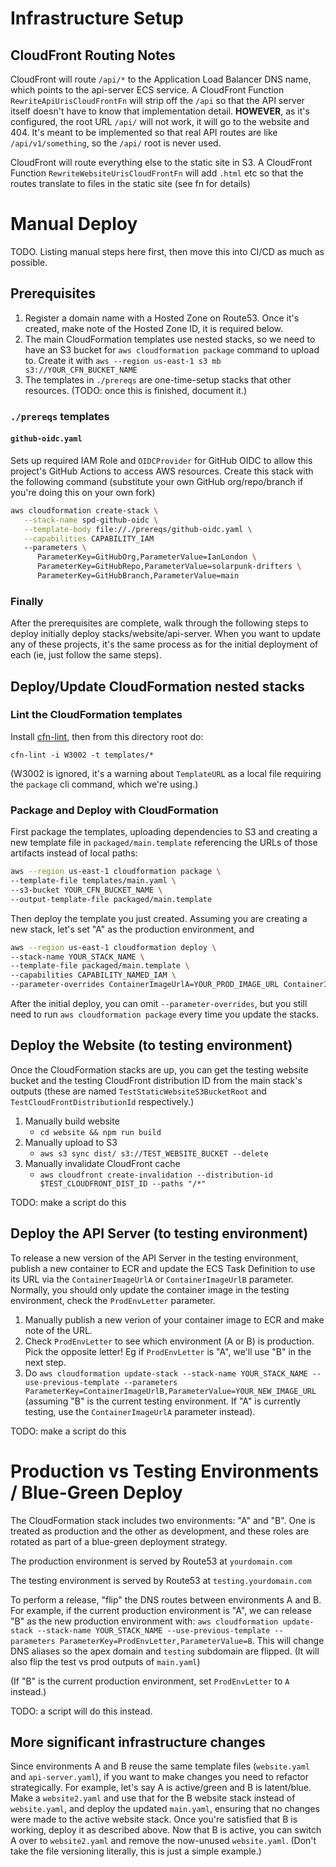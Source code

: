 # Infrastructure Setup

## CloudFront Routing Notes

CloudFront will route `/api/*` to the Application Load Balancer DNS name, which points to the api-server ECS service. A CloudFront Function `RewriteApiUrisCloudFrontFn` will strip off the `/api` so that the API server itself doesn't have to know that implementation detail. **HOWEVER**, as it's configured, the root URL `/api/` will not work, it will go to the website and 404. It's meant to be implemented so that real API routes are like `/api/v1/something`, so the `/api/` root is never used.

CloudFront will route everything else to the static site in S3. A CloudFront Function `RewriteWebsiteUrisCloudFrontFn` will add `.html` etc so that the routes translate to files in the static site (see fn for details)

# Manual Deploy

TODO. Listing manual steps here first, then move this into CI/CD as much as possible.

## Prerequisites

1. Register a domain name with a Hosted Zone on Route53. Once it's created, make note of the Hosted Zone ID, it is required below.
2. The main CloudFormation templates use nested stacks, so we need to have an S3 bucket for `aws cloudformation package` command to upload to. Create it with `aws --region us-east-1 s3 mb s3://YOUR_CFN_BUCKET_NAME`
3. The templates in `./prereqs` are one-time-setup stacks that other resources. (TODO: once this is finished, document it.)

### `./prereqs` templates

#### `github-oidc.yaml`

Sets up required IAM Role and `OIDCProvider` for GitHub OIDC to allow this project's GitHub Actions to access AWS resources. Create this stack with the following command (substitute your own GitHub org/repo/branch if you're doing this on your own fork)

```bash
aws cloudformation create-stack \
   --stack-name spd-github-oidc \
   --template-body file://./prereqs/github-oidc.yaml \
   --capabilities CAPABILITY_IAM
   --parameters \
      ParameterKey=GitHubOrg,ParameterValue=IanLondon \
      ParameterKey=GitHubRepo,ParameterValue=solarpunk-drifters \
      ParameterKey=GitHubBranch,ParameterValue=main
```

### Finally

After the prerequisites are complete, walk through the following steps to deploy initially deploy stacks/website/api-server. When you want to update any of these projects, it's the same process as for the initial deployment of each (ie, just follow the same steps).

## Deploy/Update CloudFormation nested stacks

### Lint the CloudFormation templates

Install [cfn-lint](https://github.com/aws-cloudformation/cfn-lint), then from this directory root do:

`cfn-lint -i W3002 -t templates/*`

(W3002 is ignored, it's a warning about `TemplateURL` as a local file requiring the `package` cli command, which we're using.)

### Package and Deploy with CloudFormation

First package the templates, uploading dependencies to S3 and creating a new template file in `packaged/main.template` referencing the URLs of those artifacts instead of local paths:

```bash
aws --region us-east-1 cloudformation package \
--template-file templates/main.yaml \
--s3-bucket YOUR_CFN_BUCKET_NAME \
--output-template-file packaged/main.template
```

Then deploy the template you just created. Assuming you are creating a new stack, let's set "A" as the production environment, and

```bash
aws --region us-east-1 cloudformation deploy \
--stack-name YOUR_STACK_NAME \
--template-file packaged/main.template \
--capabilities CAPABILITY_NAMED_IAM \
--parameter-overrides ContainerImageUrlA=YOUR_PROD_IMAGE_URL ContainerImageUrlB=YOUR_TEST_IMAGE_URL DomainName=solarpunkdrifters.com HostedZoneId=YOUR_HOSTED_ZONE_ID ProdEnvLetter=A
```

After the initial deploy, you can omit `--parameter-overrides`, but you still need to run `aws cloudformation package` every time you update the stacks.

## Deploy the Website (to testing environment)

Once the CloudFormation stacks are up, you can get the testing website bucket and the testing CloudFront distribution ID from the main stack's outputs (these are named `TestStaticWebsiteS3BucketRoot` and `TestCloudFrontDistributionId` respectively.)

1. Manually build website
   - `cd website && npm run build`
2. Manually upload to S3
   - `aws s3 sync dist/ s3://TEST_WEBSITE_BUCKET --delete`
3. Manually invalidate CloudFront cache
   - `aws cloudfront create-invalidation --distribution-id $TEST_CLOUDFRONT_DIST_ID --paths "/*"`

TODO: make a script do this

## Deploy the API Server (to testing environment)

To release a new version of the API Server in the testing environment, publish a new container to ECR and update the ECS Task Definition to use its URL via the `ContainerImageUrlA` or `ContainerImageUrlB` parameter. Normally, you should only update the container image in the testing environment, check the `ProdEnvLetter` parameter.

1. Manually publish a new verion of your container image to ECR and make note of the URL.
2. Check `ProdEnvLetter` to see which environment (A or B) is production. Pick the opposite letter! Eg if `ProdEnvLetter` is "A", we'll use "B" in the next step.
3. Do `aws cloudformation update-stack --stack-name YOUR_STACK_NAME --use-previous-template --parameters ParameterKey=ContainerImageUrlB,ParameterValue=YOUR_NEW_IMAGE_URL` (assuming "B" is the current testing environment. If "A" is currently testing, use the `ContainerImageUrlA` parameter instead).

TODO: make a script do this

# Production vs Testing Environments / Blue-Green Deploy

The CloudFormation stack includes two environments: "A" and "B". One is treated as production and the other as development, and these roles are rotated as part of a blue-green deployment strategy.

The production environment is served by Route53 at `yourdomain.com`

The testing environment is served by Route53 at `testing.yourdomain.com`

To perform a release, "flip" the DNS routes between environments A and B. For example, if the current production environment is "A", we can release "B" as the new production environment with: `aws cloudformation update-stack --stack-name YOUR_STACK_NAME --use-previous-template --parameters ParameterKey=ProdEnvLetter,ParameterValue=B`. This will change DNS aliases so the apex domain and `testing` subdomain are flipped. (It will also flip the test vs prod outputs of `main.yaml`)

(If "B" is the current production environment, set `ProdEnvLetter` to `A` instead.)

TODO: a script will do this instead.

## More significant infrastructure changes

Since environments A and B reuse the same template files (`website.yaml` and `api-server.yaml`), if you want to make changes you need to refactor strategically. For example, let's say A is active/green and B is latent/blue. Make a `website2.yaml` and use that for the B website stack instead of `website.yaml`, and deploy the updated `main.yaml`, ensuring that no changes were made to the active website stack. Once you're satisfied that B is working, deploy it as described above. Now that B is active, you can switch A over to `website2.yaml` and remove the now-unused `website.yaml`. (Don't take the file versioning literally, this is just a simple example.)
